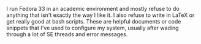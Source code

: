I run Fedora 33 in an academic environment and mostly refuse to do anything that isn't exactly the way I like it. I also refuse to write in LaTeX or get really good at bash scripts. These are helpful documents or code snippets that I've used to configure my system, usually after wading through a lot of SE threads and error messages.
